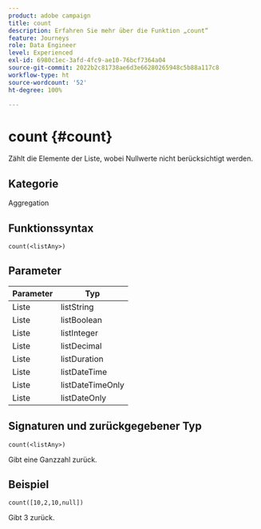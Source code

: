 ```yaml
---
product: adobe campaign
title: count
description: Erfahren Sie mehr über die Funktion „count“
feature: Journeys
role: Data Engineer
level: Experienced
exl-id: 6980c1ec-3afd-4fc9-ae10-76bcf7364a04
source-git-commit: 2022b2c81738ae6d3e66280265948c5b88a117c8
workflow-type: ht
source-wordcount: '52'
ht-degree: 100%

---
```


# count {#count}

Zählt die Elemente der Liste, wobei Nullwerte nicht berücksichtigt werden.

## Kategorie

Aggregation

## Funktionssyntax

`count(<listAny>)`

## Parameter

| Parameter | Typ |
|-----------|------------------|
| Liste | listString |
| Liste | listBoolean |
| Liste | listInteger |
| Liste | listDecimal |
| Liste | listDuration |
| Liste | listDateTime |
| Liste | listDateTimeOnly |
| Liste | listDateOnly |

## Signaturen und zurückgegebener Typ

`count(<listAny>)`

Gibt eine Ganzzahl zurück.

## Beispiel

`count([10,2,10,null])`

Gibt 3 zurück.
